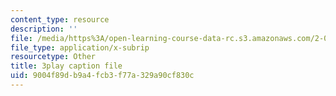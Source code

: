 ```yaml
---
content_type: resource
description: ''
file: /media/https%3A/open-learning-course-data-rc.s3.amazonaws.com/2-003sc-engineering-dynamics-fall-2011/9004f89db9a4fcb3f77a329a90cf830c_f1pxiNDTyHc.srt
file_type: application/x-subrip
resourcetype: Other
title: 3play caption file
uid: 9004f89d-b9a4-fcb3-f77a-329a90cf830c
---
```

